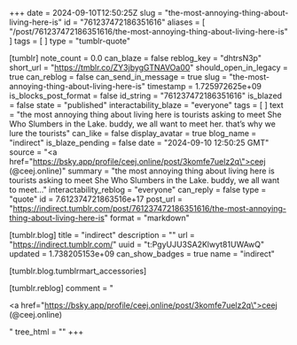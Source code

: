 +++
date = 2024-09-10T12:50:25Z
slug = "the-most-annoying-thing-about-living-here-is"
id = "761237472186351616"
aliases = [ "/post/761237472186351616/the-most-annoying-thing-about-living-here-is" ]
tags = [ ]
type = "tumblr-quote"

[tumblr]
note_count = 0.0
can_blaze = false
reblog_key = "dhtrsN3p"
short_url = "https://tmblr.co/ZY3jbygGTNAVOa00"
should_open_in_legacy = true
can_reblog = false
can_send_in_message = true
slug = "the-most-annoying-thing-about-living-here-is"
timestamp = 1.725972625e+09
is_blocks_post_format = false
id_string = "761237472186351616"
is_blazed = false
state = "published"
interactability_blaze = "everyone"
tags = [ ]
text = "the most annoying thing about living here is tourists asking to meet She Who Slumbers in the Lake. buddy, we all want to meet her. that’s why we lure the tourists"
can_like = false
display_avatar = true
blog_name = "indirect"
is_blaze_pending = false
date = "2024-09-10 12:50:25 GMT"
source = "<a href=\"https://bsky.app/profile/ceej.online/post/3komfe7uelz2q\">ceej (@ceej.online)</a>"
summary = "the most annoying thing about living here is tourists asking to meet She Who Slumbers in the Lake. buddy, we all want to meet..."
interactability_reblog = "everyone"
can_reply = false
type = "quote"
id = 7.612374721863516e+17
post_url = "https://indirect.tumblr.com/post/761237472186351616/the-most-annoying-thing-about-living-here-is"
format = "markdown"

[tumblr.blog]
title = "indirect"
description = ""
url = "https://indirect.tumblr.com/"
uuid = "t:PgyUJU3SA2Klwyt81UWAwQ"
updated = 1.738205153e+09
can_show_badges = true
name = "indirect"

[tumblr.blog.tumblrmart_accessories]

[tumblr.reblog]
comment = "<p><a href=\"https://bsky.app/profile/ceej.online/post/3komfe7uelz2q\">ceej (@ceej.online)</a></p>"
tree_html = ""
+++
